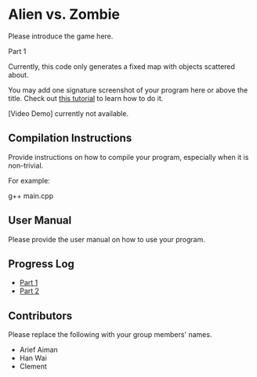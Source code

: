 # Alien vs. Zombie

Please introduce the game here.

Part 1

Currently, this code only generates a fixed map with objects scattered about. 

You may add one signature screenshot of your program here or above the title. Check out [this tutorial](https://www.digitalocean.com/community/tutorials/markdown-markdown-images) to learn how to do it.

[Video Demo] currently not available.

## Compilation Instructions

Provide instructions on how to compile your program, especially when it is non-trivial.

For example:

g++ main.cpp 

## User Manual

Please provide the user manual on how to use your program.

## Progress Log

- [Part 1](PART1.md)
- [Part 2](PART2.md)

## Contributors

Please replace the following with your group members' names. 

- Arief Aiman
- Han Wai
- Clement
